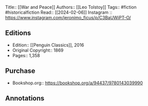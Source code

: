 Title:: [[War and Peace]]
Authors:: [[Leo Tolstoy]]
Tags:: #fiction #historicalfiction 
Read:: [[2024-02-06]]
Instagram :: https://www.instagram.com/jeronimo_ficus/p/C3BaUWiPT-O/

## Editions
- Edition:: [[Penguin Classics]], 2016
- Original Copyright:: 1869
- Pages:: 1,358

## Purchase
* Bookshop.org:: https://bookshop.org/a/94437/9780143039990
## Annotations
